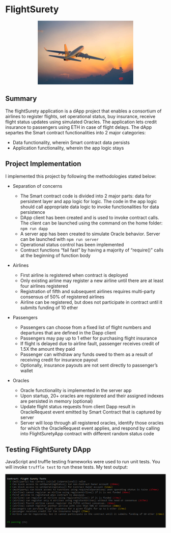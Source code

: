 # FlightSurety

<p align="center">
  <img src="https://github.com/ramkumarrani/udacity-blockchain-projects/blob/master/project4/images/airplane.jpg" width="300" height="200" />
</p>

## Summary

The flightSurety application is a dApp project that enables a consortium of airlines to register flights, set operational status, buy insurance, receive flight status updates using simulated Oracles.  The application lets credit insurance to passengers using ETH in case of flight delays.  The dApp separtes the Smart contract functionalities into 2 major categories:

* Data functionality, wherein Smart contract data persists
* Application functionality, wherein the app logic stays

## Project Implementation

I implemented this project by following the methodologies stated below:

* Separation of concerns
    * The Smart contract code is divided into 2 major parts: data for persistent layer and app logic for logic.  The code in the app logic should call appropriate data logic to invoke functionalities for data persistence
    * DApp client has been created and is used to invoke contract calls.  The client can be launched using the command on the home folder: `npm run dapp`
    * A server app has been created to simulate Oracle behavior.  Server can be launched with `npm run server`
    * Operational status control has been implemented
    * Contract functions “fail fast” by having a majority of “require()” calls at the beginning of function body

* Airlines
    * First airline is registered when contract is deployed
    * Only existing airline may register a new airline until there are at least four airlines registered
    * Registration of fifth and subsequent airlines requires multi-party consensus of 50% of registered airlines
    * Airline can be registered, but does not participate in contract until it submits funding of 10 ether 

* Passengers
    * Passengers can choose from a fixed list of flight numbers and departures that are defined in the Dapp client
    * Passengers may pay up to 1 ether for purchasing flight insurance
    * If flight is delayed due to airline fault, passenger receives credit of 1.5X the amount they paid
    * Passenger can withdraw any funds owed to them as a result of receiving credit for insurance payout
    * Optionally, insurance payouts are not sent directly to passenger’s wallet

* Oracles
    * Oracle functionality is implemented in the server app
    * Upon startup, 20+ oracles are registered and their assigned indexes are persisted in memory (optional)
    * Update flight status requests from client Dapp result in OracleRequest event emitted by Smart Contract that is captured by server
    * Server will loop through all registered oracles, identify those oracles for which the OracleRequest event applies, and respond by calling into FlightSuretyApp contract with different random status code


## Testing FlightSurety DApp

JavaScript and truffle testing frameworks were used to run unit tests.  You will invoke `truffle test` to run these tests.  My test output:

<img src="https://github.com/ramkumarrani/udacity-blockchain-projects/blob/master/project4/images/UnitTest-flightSurety.png" />

